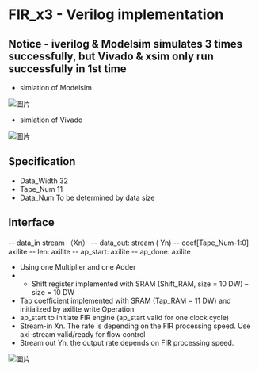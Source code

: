 # FIR_x3 - Verilog implementation
## Notice - iverilog & Modelsim simulates 3 times successfully, but Vivado & xsim only run successfully in 1st time
- simlation of Modelsim 

![圖片](https://github.com/samlo123/soc_lab3/blob/main/lab-fir_x3/img/modelsim_sim.jpg)

- simlation of Vivado

![圖片](https://github.com/samlo123/soc_lab3/blob/main/lab-fir_x3/img/vivado_sim.jpg)

## Specification
- Data_Width  32
- Tape_Num    11
- Data_Num    To be determined by data size
## Interface
-- data_in  stream （Xn）
-- data_out: stream ( Yn)
-- coef[Tape_Num-1:0]  axilite
-- len: axilite
-- ap_start:  axilite
-- ap_done: axilite
- Using one Multiplier and one Adder
- - Shift register implemented with SRAM (Shift_RAM, size = 10 DW) – size = 10 DW
- Tap coefficient implemented with SRAM (Tap_RAM = 11 DW) and initialized by axilite write
Operation
- ap_start to initiate FIR engine (ap_start valid for one clock cycle)
- Stream-in Xn. The rate is depending on the FIR processing speed. Use axi-stream valid/ready for flow control
- Stream out Yn, the output rate depends on FIR processing speed.

![圖片](https://github.com/ZheChen-Bill/lab3_workbook/assets/88698677/b5413f7f-7840-4c4a-85b5-eb66905cc60e)
